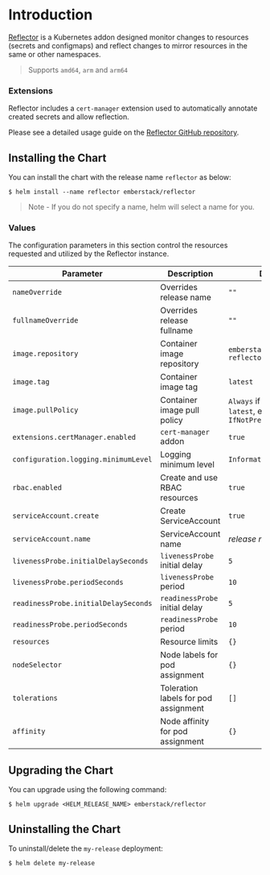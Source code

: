 # Introduction
[Reflector](https://github.com/EmberStack/kubernetes-reflector) is a Kubernetes addon designed monitor changes to resources (secrets and configmaps) and reflect changes to mirror resources in the same or other namespaces.

> Supports `amd64`, `arm` and `arm64`

### Extensions
Reflector includes a `cert-manager` extension used to automatically annotate created secrets and allow reflection.

Please see a detailed usage guide on the [Reflector GitHub repository](https://github.com/EmberStack/kubernetes-reflector).

## Installing the Chart

You can install the chart with the release name `reflector` as below:
```console
$ helm install --name reflector emberstack/reflector
```
> Note - If you do not specify a name, helm will select a name for you.

### Values
The configuration parameters in this section control the resources requested and utilized by the Reflector instance.

| Parameter                            | Description                                      | Default                                                 |
| ------------------------------------ | ------------------------------------------------ | ------------------------------------------------------- |
| `nameOverride`                       | Overrides release name                           | `""`                                                    |
| `fullnameOverride`                   | Overrides release fullname                       | `""`                                                    |
| `image.repository`                   | Container image repository                       | `emberstack/kubernetes-reflector`                       |
| `image.tag`                          | Container image tag                              | `latest`                                                |
| `image.pullPolicy`                   | Container image pull policy                      | `Always` if `image.tag` is `latest`, else `IfNotPresent`|
| `extensions.certManager.enabled`     | `cert-manager` addon                             | `true`                                                  |
| `configuration.logging.minimumLevel` | Logging minimum level                            | `Information`                                           |
| `rbac.enabled`                       | Create and use RBAC resources                    | `true`                                                  |
| `serviceAccount.create`              | Create ServiceAccount                            | `true`                                                  |
| `serviceAccount.name`                | ServiceAccount name                              | _release name_                                          |
| `livenessProbe.initialDelaySeconds`  | `livenessProbe` initial delay                    | `5`                                                     |
| `livenessProbe.periodSeconds`        | `livenessProbe` period                           | `10`                                                    |
| `readinessProbe.initialDelaySeconds` | `readinessProbe` initial delay                   | `5`                                                     |
| `readinessProbe.periodSeconds`       | `readinessProbe` period                          | `10`                                                    |
| `resources`                          | Resource limits                                  | `{}`                                                    |
| `nodeSelector`                       | Node labels for pod assignment                   | `{}`                                                    |
| `tolerations`                        | Toleration labels for pod assignment             | `[]`                                                    |
| `affinity`                           | Node affinity for pod assignment                 | `{}`                                                    |

## Upgrading the Chart
You can upgrade using the following command:
```console
$ helm upgrade <HELM_RELEASE_NAME> emberstack/reflector
```

## Uninstalling the Chart
To uninstall/delete the `my-release` deployment:
```console
$ helm delete my-release
```